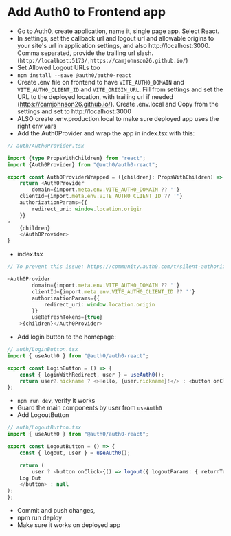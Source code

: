 
# Add Auth0 to Frontend app
* Go to Auth0, create application, name it, single page app. Select React.
* In settings, set the callback url and logout url and allowable origins to your site's url in application settings, and also http://localhost:3000. Comma separated, provide the trailing url slash. (`http://localhost:5173/,https://camjohnson26.github.io/`)
* Set Allowed Logout URLs too
* `npm install --save @auth0/auth0-react`
* Create .env file on frontend to have `VITE_AUTH0_DOMAIN` and `VITE_AUTH0_CLIENT_ID` and `VITE_ORIGIN_URL`. Fill from settings and set the URL to the deployed location, with trailing url if needed (https://camjohnson26.github.io/). Create .env.local and Copy from the settings and set to http://localhost:3000
* ALSO create .env.production.local to make sure deployed app uses the right env vars
* Add the Auth0Provider and wrap the app in index.tsx with this:
```typescript
// auth/Auth0Provider.tsx

import {type PropsWithChildren} from "react";
import {Auth0Provider} from "@auth0/auth0-react";

export const Auth0ProviderWrapped = ({children}: PropsWithChildren) => {
    return <Auth0Provider
        domain={import.meta.env.VITE_AUTH0_DOMAIN ?? ''}
    clientId={import.meta.env.VITE_AUTH0_CLIENT_ID ?? ''}
    authorizationParams={{
        redirect_uri: window.location.origin
    }}
>
    {children}
    </Auth0Provider>
}
```
* index.tsx
```typescript
// To prevent this issue: https://community.auth0.com/t/silent-authorization-not-working-after-login-signup/37114/5 Turn on refresh tokens

<Auth0Provider
        domain={import.meta.env.VITE_AUTH0_DOMAIN ?? ''}
        clientId={import.meta.env.VITE_AUTH0_CLIENT_ID ?? ''}
        authorizationParams={{
            redirect_uri: window.location.origin
        }}
        useRefreshTokens={true}
    >{children}</Auth0Provider>
```
* Add login button to the homepage:
```typescript
// auth/LoginButton.tsx
import { useAuth0 } from "@auth0/auth0-react";

export const LoginButton = () => {
    const { loginWithRedirect, user } = useAuth0();
    return user?.nickname ? <>Hello, {user.nickname}!</> : <button onClick={() => loginWithRedirect()}>Log In</button>;
};

```
* `npm run dev`, verify it works
* Guard the main components by user from `useAuth0`
* Add LogoutButton
```typescript
// auth/LogoutButton.tsx
import { useAuth0 } from "@auth0/auth0-react";

export const LogoutButton = () => {
    const { logout, user } = useAuth0();

    return (
        user ? <button onClick={() => logout({ logoutParams: { returnTo: import.meta.env.VITE_ORIGIN_URL } })}>
    Log Out
    </button> : null
);
};

```
* Commit and push changes,
* npm run deploy
* Make sure it works on deployed app
